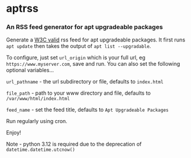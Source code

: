 # aptrss
### An RSS feed generator for apt upgradeable packages
Generate a [W3C valid](https://validator.w3.org/feed/) rss feed for apt upgradeable packages. It first runs `apt update` then takes the output of `apt list --upgradable`.

To configure, just set `url_origin` which is your full url, eg `https://www.myserver.com`, save and run. You can also set the following optional variables...

`url_pathname` - the url subdirectory or file, defaults to `index.html`

`file_path` - path to your www directory and file, defaults to `/var/www/html/index.html`

`feed_name` - set the feed title, defaults to `Apt Upgradeable Packages`

Run regularly using cron.

Enjoy!

Note - python 3.12 is required due to the deprecation of `datetime.datetime.utcnow()`
